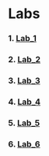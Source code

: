 # Labs
### 1. [Lab_1](https://github.com/yuraBukhniy/GitLabs/tree/master/lab1)
### 2. [Lab_2](https://github.com/yuraBukhniy/GitLabs/tree/master/lab_2)
### 3. [Lab_3](https://github.com/yuraBukhniy/GitLabs/tree/master/lab3)
### 4. [Lab_4](https://github.com/yuraBukhniy/GitLabs/tree/master/lab4)
### 5. [Lab_5](https://github.com/yuraBukhniy/GitLabs/tree/master/lab5)
### 6. [Lab_6](https://github.com/yuraBukhniy/GitLabs/tree/master/lab6)
